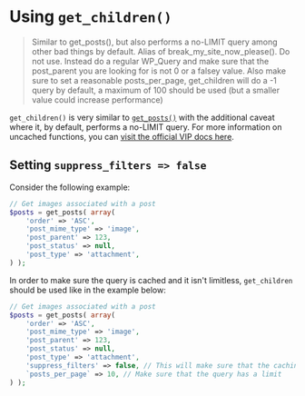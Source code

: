 # Using `get_children()`

> Similar to get_posts(), but also performs a no-LIMIT query among other bad things by default. Alias of break_my_site_now_please(). Do not use. Instead do a regular WP_Query and make sure that the post_parent you are looking for is not 0 or a falsey value. Also make sure to set a reasonable posts_per_page, get_children will do a -1 query by default, a maximum of 100 should be used (but a smaller value could increase performance)

`get_children()` is very similar to [`get_posts()`](suppress_filters.md) with the additional caveat where it, by default, performs a no-LIMIT query. For more information on uncached functions, you can [visit the official VIP docs here](https://vip.wordpress.com/documentation/vip-go/uncached-functions/).

## Setting `suppress_filters => false`

Consider the following example:

```php
// Get images associated with a post
$posts = get_posts( array(
	'order' => 'ASC',
	'post_mime_type' => 'image',
	'post_parent' => 123,
	'post_status' => null,
	'post_type' => 'attachment',
) );
```

In order to make sure the query is cached and it isn't limitless, `get_children` should be used like in the example below:

```php
// Get images associated with a post
$posts = get_posts( array(
	'order' => 'ASC',
	'post_mime_type' => 'image',
	'post_parent' => 123,
	'post_status' => null,
	'post_type' => 'attachment',
	'suppress_filters' => false, // This will make sure that the caching filters will run, caching the query.
	`posts_per_page` => 10, // Make sure that the query has a limit
) );
```


